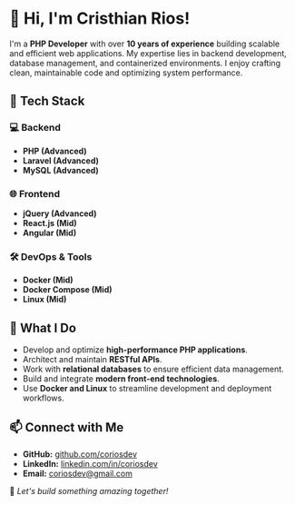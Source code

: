 # 👋 Hi, I'm Cristhian Rios!

I'm a **PHP Developer** with over **10 years of experience** building scalable and efficient web applications. My expertise lies in backend development, database management, and containerized environments. I enjoy crafting clean, maintainable code and optimizing system performance.

## 🚀 Tech Stack

### 💻 Backend
- **PHP (Advanced)**
- **Laravel (Advanced)**
- **MySQL (Advanced)**

### 🌐 Frontend
- **jQuery (Advanced)**
- **React.js (Mid)**
- **Angular (Mid)**

### 🛠 DevOps & Tools
- **Docker (Mid)**
- **Docker Compose (Mid)**
- **Linux (Mid)**

## 📌 What I Do
- Develop and optimize **high-performance PHP applications**.
- Architect and maintain **RESTful APIs**.
- Work with **relational databases** to ensure efficient data management.
- Build and integrate **modern front-end technologies**.
- Use **Docker and Linux** to streamline development and deployment workflows.

## 📫 Connect with Me
- **GitHub:** [github.com/coriosdev](https://github.com/coriosdev)
- **LinkedIn:** [linkedin.com/in/coriosdev](https://linkedin.com/in/coriosdev)
- **Email:** coriosdev@gmail.com

🚀 _Let's build something amazing together!_
